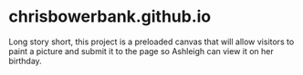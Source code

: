 # chrisbowerbank.github.io

Long story short, this project is a preloaded canvas that will allow visitors to paint a picture and submit it to the page so Ashleigh can view it on her birthday.
